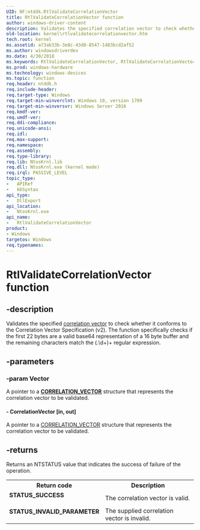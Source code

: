 ```yaml
---
UID: NF:ntddk.RtlValidateCorrelationVector
title: RtlValidateCorrelationVector function
author: windows-driver-content
description: Validates the specified correlation vector to check whether it conforms to the [Correlation](https://github.com/Microsoft/CorrelationVector) Vector Specification (v2).
old-location: kernel\rtlvalidatecorrelationvector.htm
tech.root: kernel
ms.assetid: a73ab33b-3e8c-43d8-8547-1483bcd2af52
ms.author: windowsdriverdev
ms.date: 4/30/2018
ms.keywords: RtlValidateCorrelationVector, RtlValidateCorrelationVector function [Kernel-Mode Driver Architecture], kernel.rtlvalidatecorrelationvector, ntddk/RtlValidateCorrelationVector
ms.prod: windows-hardware
ms.technology: windows-devices
ms.topic: function
req.header: ntddk.h
req.include-header: 
req.target-type: Windows
req.target-min-winverclnt: Windows 10, version 1709
req.target-min-winversvr: Windows Server 2016
req.kmdf-ver: 
req.umdf-ver: 
req.ddi-compliance: 
req.unicode-ansi: 
req.idl: 
req.max-support: 
req.namespace: 
req.assembly: 
req.type-library: 
req.lib: NtosKrnl.lib
req.dll: NtosKrnl.exe (kernel mode)
req.irql: PASSIVE_LEVEL
topic_type:
-	APIRef
-	kbSyntax
api_type:
-	DllExport
api_location:
-	NtosKrnl.exe
api_name:
-	RtlValidateCorrelationVector
product:
- Windows
targetos: Windows
req.typenames: 
---
```


# RtlValidateCorrelationVector function


## -description


Validates the specified [correlation vector](https://github.com/Microsoft/CorrelationVector) to check whether it conforms to the Correlation Vector Specification (v2).
    The function specifically checks if the first 22 bytes are a valid base64 representation of a 16 byte
        buffer
         and the remaining characters match the (\.\d+)+  regular expression.
			
            


## -parameters




### -param Vector

<p>A pointer to a  <a href="https://msdn.microsoft.com/library/Mt826258(v=VS.85).aspx"><b>CORRELATION_VECTOR</b></a> structure that represents the correlation vector to be validated.</p>




#### - CorrelationVector [in, out]

A pointer to a  <a href="https://msdn.microsoft.com/35c1799f-2012-42b0-95e6-6902c818a094">CORRELATION_VECTOR</a> structure that represents the correlation vector to be validated.


## -returns




Returns an NTSTATUS value that indicates the success of failure of the operation. 

<table>
<tr>
<th>Return code</th>
<th>Description</th>
</tr>
<tr>
<td width="40%">
<dl>
<dt><b>STATUS_SUCCESS</b></dt>
</dl>
</td>
<td width="60%">
The correlation vector is valid.

</td>
</tr>
<tr>
<td width="40%">
<dl>
<dt><b>STATUS_INVALID_PARAMETER</b></dt>
</dl>
</td>
<td width="60%">
The supplied correlation vector is invalid.

</td>
</tr>
</table>
 



